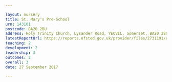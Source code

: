 ```yaml
---

layout: nursery
title: St. Mary's Pre-School
urn: 143101
postcode: BA20 2BU
address: Holy Trinity Church, Lysander Road, YEOVIL, Somerset, BA20 2BU
latestReportUrl: https://reports.ofsted.gov.uk/provider/files/2731191/urn/143101.pdf
teaching: 2
development: 2
leadership: 3
outcomes: 2
overall: 3
date: 27 September 2017

---
```

